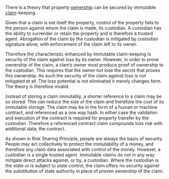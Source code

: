 There is a theory that property [ownership](Glossary#owner) can be secured by immutable [claim](Glossary#claimant)-keeping.

Given that a claim is not itself the property, control of the property falls to the person against whom the claim is made, its custodian. A custodian has the ability to surrender or retain the property and is therefore a trusted agent. Abrogation of the claim by the custodian is mitigated by custodian signature alone, with enforcement of the claim left to its owner.

Therefore the characteristic enhanced by immutable claim-keeping is security of the claim against loss by its owner. However, in order to prove ownership of the claim, a clam’s owner must produce proof of ownership to the custodian. This requires that the owner not lose the secret that proves this ownership.  As such the security of the claim against loss is not mitigated at all. The loss potential is not eliminated it merely changes form. The theory is therefore invalid.

Instead of storing a claim immutably, a shorter reference to a claim may be so stored. This can reduce the size of the claim and therefore the cost of its immutable storage. The claim may be in the form of a human or machine contract, and referenced as a one way hash. In either case the validation and execution of the contract is required for property transfer by the custodian. Therefore a referenced contract claim compounds loss risk with additional data, the contract.

As shown in Risk Sharing Principle, people are always the basis of security. People may act collectively to protect the immutability of a money, and therefore any claim data associated with control of the money. However, a custodian is a single trusted agent. Immutable claims do not in any way mitigate direct attacks against, or by, a custodian. Where the custodian is the state or is subject to state control, the claim offers no security against the substitution of state authority in place of proven ownership of the claim.